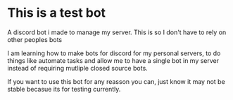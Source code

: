 # This is a test bot

A discord bot i made to manage my server. This is so I don't have to rely on other peoples bots

I am learning how to make bots for discord for my personal servers, to do things like automate tasks and allow me to have a single bot in my server instead of requiring mutliple closed source bots. 

If you want to use this bot for any reasson you can, just know it may not be stable becasue its for testing currently. 
